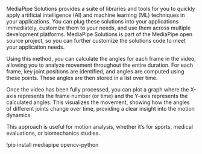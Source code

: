 MediaPipe Solutions provides a suite of libraries and tools for you to quickly apply artificial intelligence (AI) and machine learning (ML) techniques in your applications. You can plug these solutions into your applications immediately, customize them to your needs, and use them across multiple development platforms. MediaPipe Solutions is part of the MediaPipe open source project, so you can further customize the solutions code to meet your application needs.


Using this method, you can calculate the angles for each frame in the video, allowing you to analyze movement throughout the entire duration. For each frame, key joint positions are identified, and angles are computed using these points. These angles are then stored in a list over time.

Once the video has been fully processed, you can plot a graph where the X-axis represents the frame number (or time) and the Y-axis represents the calculated angles. This visualizes the movement, showing how the angles of different joints change over time, providing a clear insight into the motion dynamics.

This approach is useful for motion analysis, whether it’s for sports, medical evaluations, or biomechanics studies.


!pip install mediapipe opencv-python
